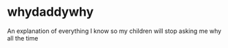 # whydaddywhy
An explanation of everything I know so my children will stop asking me why all the time
